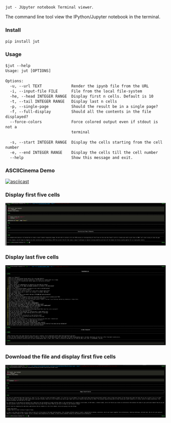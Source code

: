 `jut - JUpyter notebook Terminal viewer`.

The command line tool view the IPython/Jupyter notebook in the terminal.

### Install

`pip install jut`

### Usage

``` shell
$jut --help
Usage: jut [OPTIONS]

Options:
  -u, --url TEXT             Render the ipynb file from the URL
  -i, --input-file FILE      File from the local file-system
  -he, --head INTEGER RANGE  Display first n cells. Default is 10
  -t, --tail INTEGER RANGE   Display last n cells
  -p, --single-page          Should the result be in a single page?
  -f, --full-display         Should all the contents in the file displayed?
  --force-colors             Force colored output even if stdout is not a
                             terminal

  -s, --start INTEGER RANGE  Display the cells starting from the cell number
  -e, --end INTEGER RANGE    Display the cells till the cell number
  --help                     Show this message and exit.

```

### ASCIICinema Demo

[![asciicast](https://asciinema.org/a/400349.svg)](https://asciinema.org/a/400349)


### Display first five cells

![jut-head-example](https://raw.githubusercontent.com/kracekumar/jut/main/images/jut-head.png)

### Display last five cells

![jut-tail-example](https://raw.githubusercontent.com/kracekumar/jut/main/images/jut-tail.png)

### Download the file and display first five cells

![jut-download-url](https://raw.githubusercontent.com/kracekumar/jut/main/images/jut-download.png)
